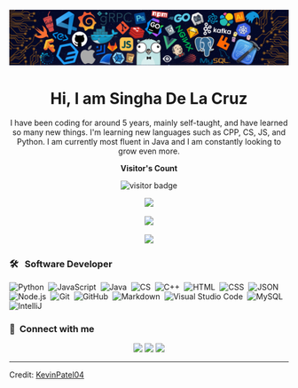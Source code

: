 <p align="center"><img src="https://raw.githubusercontent.com/KevinPatel04/KevinPatel04/master/header.png"></p>

<h1 align="center">Hi, I am Singha De La Cruz</h1>

<p align="center" width="150px"> I have been coding for around 5 years, mainly self-taught, and have learned so many new things. I'm learning new languages such as CPP, CS, JS, and Python. I am currently most fluent in Java and I am constantly looking to grow even more.</p>

<p align="center"><b>Visitor's Count</b></p>
<p align="center"><img src="http://profile-counter.glitch.me/Fotohh/count.svg" alt="visitor badge"/></p>
<p align="center"><img src="https://github-readme-stats.vercel.app/api/top-langs/?username=Fotohh&layout=compact&hide=TSQL&theme=chartreuse-dark"></p>
<p align="center" ><img src="https://github-readme-stats.vercel.app/api?username=Fotohh&count_private=true&show_icons=true&&theme=chartreuse-dark&include_all_commits=true" width="400"></p> 
<p align="center" ><img src="https://github-readme-streak-stats.herokuapp.com?user=Fotohh&theme=chartreuse-dark"></p>

### 🛠 &nbsp; Software Developer

![Python](https://img.shields.io/badge/-Python-05122A?style=flat&logo=python)&nbsp;
![JavaScript](https://img.shields.io/badge/-JavaScript-05122A?style=flat&logo=javascript)&nbsp;
![Java](https://img.shields.io/badge/-Java-05122A?style=flat&logo=Java&logoColor=FFA518)&nbsp;
![CS](https://img.shields.io/badge/-CS-05122A?style=flat&logo=C&logoColor=A8B9CC)&nbsp;
![C++](https://img.shields.io/badge/-C++-05122A?style=flat&logo=C%2B%2B&logoColor=00599C)&nbsp;
![HTML](https://img.shields.io/badge/-HTML-05122A?style=flat&logo=HTML5)&nbsp;
![CSS](https://img.shields.io/badge/-CSS-05122A?style=flat&logo=CSS3&logoColor=1572B6)&nbsp;
![JSON](https://img.shields.io/badge/-JSON-05122A?style=flat&logo=json&logoColor=000000)&nbsp;
![Node.js](https://img.shields.io/badge/-Node.js-05122A?style=flat&logo=node.js&logoColor=339933)&nbsp;
![Git](https://img.shields.io/badge/-Git-05122A?style=flat&logo=git)&nbsp;
![GitHub](https://img.shields.io/badge/-GitHub-05122A?style=flat&logo=github)&nbsp;
![Markdown](https://img.shields.io/badge/-Markdown-05122A?style=flat&logo=markdown)&nbsp;
![Visual Studio Code](https://img.shields.io/badge/-Visual%20Studio%20Code-05122A?style=flat&logo=visual-studio-code&logoColor=007ACC)&nbsp;
![MySQL](https://img.shields.io/badge/-MySQL-05122A?style=flat&logo=mysql&logoColor=4479A1)&nbsp;
![IntelliJ](https://img.shields.io/badge/IntelliJIDEA-05122A?logo=intelliJIDEA)&nbsp;


### :link: &nbsp;Connect with me

<p align="center">
<a href="https://fotohh.github.io"><img src="https://img.shields.io/badge/-fotohh.github.io-3423A6?style=for-the-badge&logo=Google-Chrome&logoColor=white"/></a>
<a href="mailto:creatorxaxis@gmail.com"><img src="https://img.shields.io/badge/-creatorxaxis@gmail.com-D14836?style=for-the-badge&logo=Gmail&logoColor=white"/></a>
<a href="mailto:spigotmc.org/members/fotoh.830220/"><img src="https://img.shields.io/badge/-Fotohh-D14836?style=for-the-badge&logo=Spigot&logoColor=white"/></a>
</p>

---
Credit: [KevinPatel04](https://github.com/KevinPatel04)
